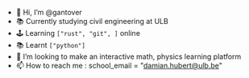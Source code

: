 - 👋 Hi, I’m @gantover
- 📚 Currently studying civil engineering at ULB
- 🕹️ Learning ```["rust", "git", ]``` online
- 📚 Learnt ```["python"]```
- 💞️ I’m looking to make an interactive math, physics learning platform
- 📫 How to reach me : school_email = "damian.hubert@ulb.be"

<!---
gantover/gantover is a ✨ special ✨ repository because its `README.md` (this file) appears on your GitHub profile.
You can click the Preview link to take a look at your changes.
--->
